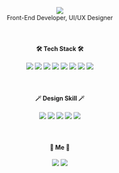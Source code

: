 <div align="center">
 <img src="https://capsule-render.vercel.app/api?&color=gradient&type=waving&height=230&section=header&text=S J&fontSize=38" />
</div>
<div align="center">Front-End Developer, UI/UX Designer</div>
<br /><br />
<div align="center"><h4>🛠 Tech Stack 🛠</h4></div>
<div align="center">
<img src="https://img.shields.io/badge/HTML5-E34F26?style=flat-square&logo=HTML5&logoColor=white"/>
 <img src="https://img.shields.io/badge/CSS3-1572B6?style=flat-square&logo=CSS3&logoColor=white"/>
 <img src="https://img.shields.io/badge/JavaScript-F7DF1E?style=flat-square&logo=JavaScript&logoColor=white"/>
 <img src="https://img.shields.io/badge/JQuery-0769AD?style=flat-square&logo=JQuery&logoColor=white"/>
 <img src="https://img.shields.io/badge/Node.js-339933?style=flat-square&logo=Node.js&logoColor=white"/>
 <img src="https://img.shields.io/badge/Sass-CC6699?style=flat-square&logo=Sass&logoColor=white"/>
 <img src="https://img.shields.io/badge/GitHub-181717?style=flat-square&logo=GitHub&logoColor=white"/>
 <img src="https://img.shields.io/badge/Markdown-000000?style=flat-square&logo=Markdown&logoColor=white"/>
 </div>
<br /><br />
<div align="center"><h4>🪄 Design Skill 🪄</h4></div>
<div align="center">
<img src="https://img.shields.io/badge/Adobe Photoshop-31A8FF?style=flat-square&logo=Adobe Photoshop&logoColor=white"/>
<img src="https://img.shields.io/badge/Adobe Illustrator-FF9A00?style=flat-square&logo=Adobe Illustrator&logoColor=white"/>
<img src="https://img.shields.io/badge/Figma-F24E1E?style=flat-square&logo=Figma&logoColor=white"/>
<img src="https://img.shields.io/badge/Adobe XD-FF61F6?style=flat-square&logo=Adobe XD&logoColor=white"/>
<img src="https://img.shields.io/badge/Adobe InDesign-FF3366?style=flat-square&logo=Adobe InDesign&logoColor=white"/>
</div>
<br /><br />
<div align="center"><h4>💌 Me 💌</h4></div>
<div align="center">
<a href="mailto:sejeong725@gmail.com"><img src="https://img.shields.io/badge/Gmail-EA4335?style=flat-square&logo=Gmail&logoColor=white"/></a>
<a href="https://velog.io/@luckysjss"><img src="https://img.shields.io/badge/Velog-20C997?style=flat-square&logo=Velog&logoColor=green"/></a>
</div>
<br/>
